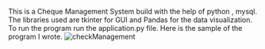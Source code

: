 This is a Cheque Management System build with the help of python , mysql. The libraries used are tkinter for GUI and Pandas for the data visualization. To run the program run the application.py file.
Here is the sample of the program I wrote.
![checkManagement](https://user-images.githubusercontent.com/59610398/120922733-6be7d580-c6e8-11eb-85aa-f3e70f14da15.gif)
